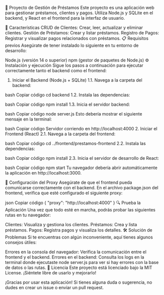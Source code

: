 🚀 Proyecto de Gestión de Préstamos
Este proyecto es una aplicación web para gestionar préstamos, clientes y pagos. Utiliza Node.js y SQLite en el backend, y React en el frontend para la interfaz de usuario.

🎯 Características
CRUD de Clientes: Crear, leer, actualizar y eliminar clientes.
Gestión de Préstamos: Crear y listar préstamos.
Registro de Pagos: Registrar y visualizar pagos relacionados con préstamos.
📋 Requisitos previos
Asegúrate de tener instalado lo siguiente en tu entorno de desarrollo:

Node.js (versión 14 o superior)
npm (gestor de paquetes de Node.js)
⚙️ Instalación y ejecución
Sigue los pasos a continuación para ejecutar correctamente tanto el backend como el frontend:

1. Iniciar el Backend (Node.js + SQLite)
1.1. Navega a la carpeta del backend:

bash
Copiar código
cd backend
1.2. Instala las dependencias:

bash
Copiar código
npm install
1.3. Inicia el servidor backend:

bash
Copiar código
node server.js
Esto debería mostrar el siguiente mensaje en la terminal:

bash
Copiar código
Servidor corriendo en http://localhost:4000
2. Iniciar el Frontend (React)
2.1. Navega a la carpeta del frontend:

bash
Copiar código
cd ../frontend/prestamos-frontend
2.2. Instala las dependencias:

bash
Copiar código
npm install
2.3. Inicia el servidor de desarrollo de React:

bash
Copiar código
npm start
Tu navegador debería abrir automáticamente la aplicación en http://localhost:3000.

🔌 Configuración del Proxy
Asegúrate de que el frontend pueda comunicarse correctamente con el backend. En el archivo package.json del frontend, verifica que esté configurado el siguiente proxy:

json
Copiar código
{
  "proxy": "http://localhost:4000"
}
🔍 Prueba la Aplicación
Una vez que todo esté en marcha, podrás probar las siguientes rutas en tu navegador:

Clientes: Visualiza y gestiona los clientes.
Préstamos: Crea y lista préstamos.
Pagos: Registra pagos y visualiza los detalles.
🛠️ Solución de Problemas
Si te encuentras con algún inconveniente, aquí tienes algunos consejos útiles:

Errores en la consola del navegador: Verifica la comunicación entre el frontend y el backend.
Errores en el backend: Consulta los logs en la terminal donde ejecutaste node server.js para ver si hay errores con la base de datos o las rutas.
📝 Licencia
Este proyecto está licenciado bajo la MIT License. ¡Siéntete libre de usarlo y mejorarlo!

¡Gracias por usar esta aplicación! Si tienes alguna duda o sugerencia, no dudes en crear un issue o enviar un pull request.

